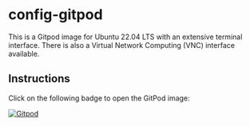 # config-gitpod
This is a Gitpod image for Ubuntu 22.04 LTS with an extensive terminal interface. There is also a Virtual Network Computing (VNC) interface available.
## Instructions  
Click on the following badge to open the GitPod image:

[![Gitpod](https://gitpod.io/button/open-in-gitpod.svg)](https://gitpod.io/#https://github.com/novaTopFlex/config-gitpod/)
